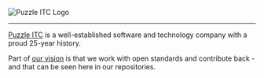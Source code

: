 ![Puzzle ITC Logo](/puzzle_stamp_rgb.svg "Puzzle ITC - Changing IT for the better!")

----

[Puzzle ITC](https://www.puzzle.ch/) is a well-established software and technology company with a proud 25-year history.

Part of [our vision](https://www.puzzle.ch/ueber-uns/#vision) is that we work with open standards and contribute back - and that can be seen here in our repositories.